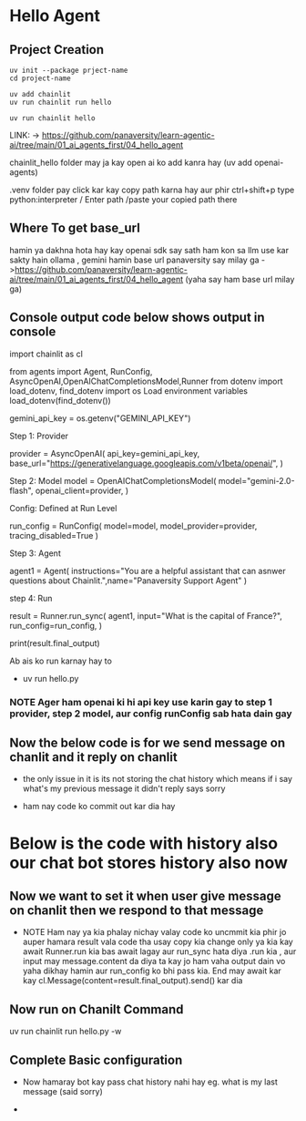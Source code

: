 # Hello Agent

## Project Creation

```
uv init --package prject-name
cd project-name

uv add chainlit
uv run chainlit run hello

uv run chainlit hello
```

LINK: -> https://github.com/panaversity/learn-agentic-ai/tree/main/01_ai_agents_first/04_hello_agent

chainlit_hello folder may ja kay open ai ko add kanra hay (uv add openai-agents)

.venv folder pay click kar kay copy path karna hay aur phir ctrl+shift+p type python:interpreter / Enter path /paste your copied path there

## Where To get base_url

hamin ya dakhna hota hay kay openai sdk say sath ham kon sa llm use kar sakty hain ollama , gemini
hamin base url panaversity say milay ga ->https://github.com/panaversity/learn-agentic-ai/tree/main/01_ai_agents_first/04_hello_agent (yaha say ham base url milay ga)

## Console output code below shows output in console

import chainlit as cl

from agents import Agent, RunConfig, AsyncOpenAI,OpenAIChatCompletionsModel,Runner
from dotenv import load_dotenv, find_dotenv
import os
Load environment variables
load_dotenv(find_dotenv())

gemini_api_key = os.getenv("GEMINI_API_KEY")

Step 1: Provider

provider = AsyncOpenAI(
    api_key=gemini_api_key,
    base_url="https://generativelanguage.googleapis.com/v1beta/openai/",
    )

Step 2: Model
model = OpenAIChatCompletionsModel(
    model="gemini-2.0-flash",
    openai_client=provider,
)

Config: Defined at Run Level

run_config = RunConfig(
    model=model,
    model_provider=provider,
    tracing_disabled=True
    )

Step 3: Agent

agent1 = Agent(
    instructions="You are a helpful assistant that can asnwer questions about Chainlit.",name="Panaversity Support Agent"
)

step 4: Run

result = Runner.run_sync(
    agent1,
    input="What is the capital of France?",
    run_config=run_config,
)

print(result.final_output)

Ab ais ko run karnay hay to

- uv run hello.py

### NOTE Ager ham openai ki hi api key use karin gay to step 1 provider, step 2 model, aur config runConfig sab hata dain gay

## Now the below code is for we send message on chanlit and it reply on chanlit

- the only issue in it is its not storing the chat history which means if i say what's my previous message it didn't reply says sorry

<!-- import chainlit as cl

from agents import Agent, RunConfig, AsyncOpenAI,OpenAIChatCompletionsModel,Runner
from dotenv import load_dotenv, find_dotenv
import os
# Load environment variables
load_dotenv(find_dotenv())

gemini_api_key = os.getenv("GEMINI_API_KEY")

#Step 1: Provider

provider = AsyncOpenAI(
    api_key=gemini_api_key,
    base_url="https://generativelanguage.googleapis.com/v1beta/openai/",
    )

    # Step 2: Model
model = OpenAIChatCompletionsModel(
    model="gemini-2.0-flash",
    openai_client=provider,
)

    # Config: Defined at Run Level

run_config = RunConfig(
    model=model,
    model_provider=provider,
    tracing_disabled=True
    )

# Step 3: Agent

agent1 = Agent(
    instructions="You are a helpful assistant that can asnwer questions about Chainlit.",name="Panaversity Support Agent"
)

#step 4: Run

# result = Runner.run_sync(
#     agent1,
#     input="What is the capital of France?",
#     run_config=run_config,
# )

# print(result.final_output)

# Ab ham chainlit ke saath integrate karte hain (ta kay hum isay web par bhi istemal kar saken) to nichay vala code uncomment karen:

# NOTE Ham nay ya kia phalay nichay valay code ko uncmmit kia phir jo auper hamara result vala code tha usay copy kia change only ya kia kay await Runner.run kia bas await lagay aur run_sync hata diya .run kia , aur input may message.content da diya ta kay jo ham vaha output dain vo yaha dikhay hamin aur run_config ko bhi pass kia. End may await kar kay cl.Message(content=result.final_output).send() kar dia

@cl.on_message  # ya decorator use kia tha on_message jo kay chanilit ka hai aur messages receive karne kay liye hai
async def handle_message(message: cl.Message):
    result = await Runner.run(
        agent1,
        input=message.content,  #jo ham message karin gay vo ais may a jay ga input
        run_config=run_config,
    )
    await cl.Message(content=result.final_output).send() -->

- ham nay code ko commit out kar dia hay

# Below is the code with history also our chat bot stores history also now

<!-- import chainlit as cl

from agents import Agent, RunConfig, AsyncOpenAI,OpenAIChatCompletionsModel,Runner
from dotenv import load_dotenv, find_dotenv
import os
# Load environment variables
load_dotenv(find_dotenv())

gemini_api_key = os.getenv("GEMINI_API_KEY")

#Step 1: Provider

provider = AsyncOpenAI(
    api_key=gemini_api_key,
    base_url="https://generativelanguage.googleapis.com/v1beta/openai/",
    )

    # Step 2: Model
model = OpenAIChatCompletionsModel(
    model="gemini-2.0-flash",
    openai_client=provider,
)

    # Config: Defined at Run Level

run_config = RunConfig(
    model=model,
    model_provider=provider,
    tracing_disabled=True
    )

# Step 3: Agent

agent1 = Agent(
    instructions="You are a helpful assistant that can asnwer questions about Chainlit.",name="Panaversity Support Agent"
)

#step 4: Run

# result = Runner.run_sync(
#     agent1,
#     input="What is the capital of France?",
#     run_config=run_config,
# )

# print(result.final_output)


# Ab ham chainlit ke saath integrate karte hain (ta kay hum isay web par bhi istemal kar saken) to nichay vala code uncomment karen:


# Abhi nichay valy code may issue bas ya hay kay hamary pass chat history nahi hain vo store kay liay ham use krin gay

@cl.on_chat_start  # ya decorator use kia tha on_chat_start jo kay chat start hone par trigger hota hai
async def handle_chat_start():
    cl.user_session.set("history", [])
    await cl.Message(
        content="Welcome to the Panaversity Support Agent! How can I assist you today?"
    ).send()

# NOTE Ham nay ya kia phalay nichay valay code ko uncmmit kia phir jo auper hamara result vala code tha usay copy kia change only ya kia kay await Runner.run kia bas await lagay aur run_sync hata diya .run kia , aur input may message.content da diya ta kay jo ham vaha output dain vo yaha dikhay hamin aur run_config ko bhi pass kia. End may await kar kay cl.Message(content=result.final_output).send() kar dia

@cl.on_message  # ya decorator use kia tha on_message jo kay chanilit ka hai aur messages receive karne kay liye hai
async def handle_message(message: cl.Message):
    history = cl.user_session.get("history") #abhi hamay history ko set karna hai ta kay hamara chat history store ho sake

    history.append(
        {"role": "user", "content": message.content}
    )
    result = await Runner.run(
        agent1,
        input=history,  #jo ham message karin gay vo ais may a jay ga input puri history ke sath
        run_config=run_config,
    )
    history.append(
        {"role": "assistant", "content": result.final_output}
    )
    cl.user_session.set("history", history)  #ab hamay history ko update karna hai ta kay hamara chat history store ho sake
    await cl.Message(content=result.final_output).send() -->

## Now we want to set it when user give message on chanlit then we respond to that message

- NOTE Ham nay ya kia phalay nichay valay code ko uncmmit kia phir jo auper hamara result vala code tha usay copy kia change only ya kia kay await Runner.run kia bas await lagay aur run_sync hata diya .run kia , aur input may message.content da diya ta kay jo ham vaha output dain vo yaha dikhay hamin aur run_config ko bhi pass kia. End may await kar kay cl.Message(content=result.final_output).send() kar dia

## Now run on Chanilt Command

uv run chainlit run hello.py -w

## Complete Basic configuration

- Now hamaray bot kay pass chat history nahi hay eg. what is my last message (said sorry)

- 